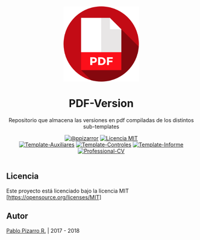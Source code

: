 <h1 align="center">
  <img alt="pdf-version" src="icon.png" width="200px" height="200px" />
  <br /><br />
  PDF-Version</h1>
<p align="center">Repositorio que almacena las versiones en pdf compiladas de los distintos sub-templates</p>
<div align="center"><a href="http://ppizarror.com"><img alt="@ppizarror" src="http://latex.ppizarror.com/res/badges/autor.svg" /></a>
<a href="https://opensource.org/licenses/MIT/"><img alt="Licencia MIT" src="http://latex.ppizarror.com/res/badges/licenciamit.svg" /></a>
<br><a href="https://github.com/Template-Latex/Template-Auxiliares/"><img alt="Template-Auxiliares" src="http://latex.ppizarror.com/res/badges/auxiliares.svg" /></a>
<a href="https://github.com/Template-Latex/Template-Controles/"><img alt="Template-Controles" src="http://latex.ppizarror.com/res/badges/controles.svg" /></a>
<a href="https://github.com/Template-Latex/Template-Informe/"><img alt="Template-Informe" src="http://latex.ppizarror.com/res/badges/informe.svg" /></a>
<a href="https://github.com/Template-Latex/Professional-CV/"><img alt="Professional-CV" src="http://latex.ppizarror.com/res/badges/professionalcv.svg" /></a>
</div><br />

## Licencia
Este proyecto está licenciado bajo la licencia MIT [https://opensource.org/licenses/MIT]

## Autor
<a href="http://ppizarror.com" title="ppizarror">Pablo Pizarro R.</a> | 2017 - 2018
